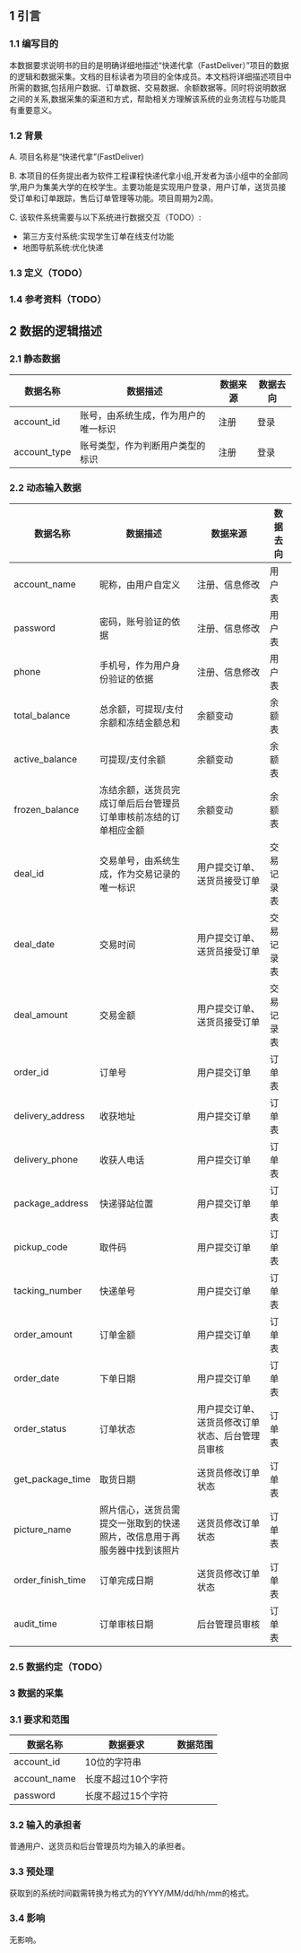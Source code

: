 ## 1 引言

### 1.1 编写目的

本数据要求说明书的目的是明确详细地描述“快递代拿（FastDeliver）”项目的数据的逻辑和数据采集。文档的目标读者为项目的全体成员。本文档将详细描述项目中所需的数据,包括用户数据、订单数据、交易数据、余额数据等。同时将说明数据之间的关系,数据采集的渠道和方式，帮助相关方理解该系统的业务流程与功能具有重要意义。

### 1.2 背景

A. 项目名称是“快递代拿”(FastDeliver)

B. 本项目的任务提出者为软件工程课程快递代拿小组,开发者为该小组中的全部同学,用户为集美大学的在校学生。主要功能是实现用户登录，用户订单，送货员接受订单和订单跟踪，售后订单管理等功能。项目周期为2周。

C. 该软件系统需要与以下系统进行数据交互（TODO）:

* 第三方支付系统:实现学生订单在线支付功能
* 地图导航系统:优化快递

### 1.3 定义（TODO）

### 1.4 参考资料（TODO）

## 2 数据的逻辑描述

### 2.1 静态数据

| 数据名称         | 数据描述               | 数据来源 | 数据去向 |
| ------------ | ------------------ | ---- | ---- |
| account_id   | 账号，由系统生成，作为用户的唯一标识 | 注册   | 登录   |
| account_type | 账号类型，作为判断用户类型的标识   | 注册   | 登录   |

### 2.2 动态输入数据

| 数据名称              | 数据描述                                 | 数据来源                     | 数据去向  |
| ----------------- | ------------------------------------ | ------------------------ | ----- |
| account_name      | 昵称，由用户自定义                            | 注册、信息修改                  | 用户表   |
| password          | 密码，账号验证的依据                           | 注册、信息修改                  | 用户表   |
| phone             | 手机号，作为用户身份验证的依据                      | 注册、信息修改                  | 用户表   |
| total_balance     | 总余额，可提现/支付余额和冻结金额总和                  | 余额变动                     | 余额表   |
| active_balance    | 可提现/支付余额                             | 余额变动                     | 余额表   |
| frozen_balance    | 冻结余额，送货员完成订单后后台管理员订单审核前冻结的订单相应金额     | 余额变动                     | 余额表   |
| deal_id           | 交易单号，由系统生成，作为交易记录的唯一标识               | 用户提交订单、送货员接受订单           | 交易记录表 |
| deal_date         | 交易时间                                 | 用户提交订单、送货员接受订单           | 交易记录表 |
| deal_amount       | 交易金额                                 | 用户提交订单、送货员接受订单           | 交易记录表 |
| order_id          | 订单号                                  | 用户提交订单                   | 订单表   |
| delivery_address  | 收获地址                                 | 用户提交订单                   | 订单表   |
| delivery_phone    | 收获人电话                                | 用户提交订单                   | 订单表   |
| package_address   | 快递驿站位置                               | 用户提交订单                   | 订单表   |
| pickup_code       | 取件码                                  | 用户提交订单                   | 订单表   |
| tacking_number    | 快递单号                                 | 用户提交订单                   | 订单表   |
| order_amount      | 订单金额                                 | 用户提交订单                   | 订单表   |
| order_date        | 下单日期                                 | 用户提交订单                   | 订单表   |
| order_status      | 订单状态                                 | 用户提交订单、送货员修改订单状态、后台管理员审核 | 订单表   |
| get_package_time  | 取货日期                                 | 送货员修改订单状态                | 订单表   |
| picture_name      | 照片信心，送货员需提交一张取到的快递照片，改信息用于再服务器中找到该照片 | 送货员修改订单状态                | 订单表   |
| order_finish_time | 订单完成日期                               | 送货员修改订单状态                | 订单表   |
| audit_time        | 订单审核日期                               | 后台管理员审核                  | 订单表   |

### 2.5 数据约定（TODO）



### 3 数据的采集

### 3.1 要求和范围

| 数据名称         | 数据要求       | 数据范围 |
| ------------ | ---------- | ---- |
| account_id   | 10位的字符串    |      |
| account_name | 长度不超过10个字符 |      |
| password     | 长度不超过15个字符 |      |

### 3.2 输入的承担者

普通用户、送货员和后台管理员均为输入的承担者。

### 3.3 预处理

获取到的系统时间戳需转换为格式为的YYYY/MM/dd/hh/mm的格式。

### 3.4 影响

无影响。
